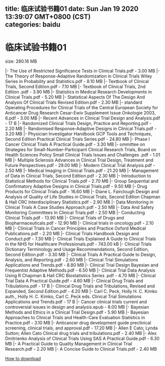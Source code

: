 
title: 临床试验书籍01
date: Sun Jan 19 2020 13:39:07 GMT+0800 (CST)    
categories: baidu
---

# 临床试验书籍01
size: 280.16 MB
 
 
|- The Use of Restricted Significance Tests in Clinical Trials.pdf - 3.00 MB
|- The Theory of Response-Adaptive Randomization in Clinical Trials Wiley Series in Probability and Statistics.pdf - 8.10 MB
|- Textbook of Clinical Trials, Second Edition.pdf - 7.10 MB
|- Textbook of Clinical Trials, 2nd Edition  .pdf - 3.90 MB
|- Statistics in Medical Research Developments in Clinical Trials.pdf - 5.20 MB
|- Statistical Aspects Of The Design And Analysis Of Clinical Trials Revised Edition.pdf - 2.30 MB
|- standard Operating Procedures for Clinical Trials of the Central European Society for Anticancer Drug Research Cesar-Ewiv Supplement Issue Onkologie 2003, 6.pdf - 3.00 MB
|- Recent Advances in Clinical Trial Design and Analysis.pdf - 17 B
|- Randomized Clinical Trials Design, Practice and Reporting.pdf - 2.20 MB
|- Randomised Response-Adaptive Designs in Clinical Trials.pdf - 3.20 MB
|- Physician Investigator Handbook GCP Tools and Techniques,  Second Edition Practical Clinical Trials Series.pdf - 24.80 MB
|- Phase I Cancer Clinical Trials A Practical Guide.pdf - 3.30 MB
|- ommittee on Strategies for Small-Number-Participant Clinical Research Trials, Board on Health Sciences Policy Small Clinical Trials Issues and Challenges .pdf - 1.01 MB
|- Multiple Sclerosis Advances in Clinical Trial Design, Treatment and Future Perspectives.pdf - 29.00 MB
|- Modern Clinical Trial Analysis.pdf - 2.50 MB
|- Medical Imaging in Clinical Trials.pdf - 21.20 MB
|- Management of Data in Clinical Trials, Second Edition.pdf - 2.30 MB
|- Introduction to Statistical Methods for Clinical Trials.pdf - 2.70 MB
|- Group Sequential and Confirmatory Adaptive Designs in Clinical Trials.pdf - 9.50 MB
|- Drug Products for Clinical Trials.pdf - 16.60 MB
|- Diane L. Fairclough Design and Analysis of Quality of Life Studies in Clinical Trials, Second Edition Chapman & Hall CRC Interdisciplinary Statistics.pdf - 2.90 MB
|- Data Monitoring in Clinical Trials A Case Studies Approach.pdf - 2.50 MB
|- Data And Safety Monitoring Committees In Clinical Trials.pdf - 2.50 MB
|- Conducting Clinical Trials.pdf - 13.90 MB
|- Clinical Trials of Drugs and Biopharmaceuticals.pdf - 12.90 MB
|- Clinical trials in oncology.pdf - 2.10 MB
|- Clinical Trials in Cancer Principles and Practice Oxford Medical Publications.pdf - 2.20 MB
|- Clinical Trials Handbook Design and Conduct.pdf - 7.30 MB
|- Clinical Trials Explained A Guide to Clinical Trials in the NHS for Healthcare Professionals.pdf - 743.00 kB
|- Clinical Trials Dictionary Terminology and Usage Recommendations, Second Edition, Second Edition.pdf - 3.30 MB
|- Clinical Trials A Practical Guide to Design, Analysis, and Reporting.pdf - 2.60 MB
|- Clinical Trial Simulations Applications and Trends.pdf - 8.80 MB
|- Clinical Trial Design Bayesian and Frequentist Adaptive Methods.pdf - 6.50 MB
|- Clinical Trial Data Analysis Using R Chapman & Hall CRC Biostatistics Series  .pdf - 4.70 MB
|- Clinical Trial Data A Practical Guide.pdf - 4.60 MB
|- Clinical Drug Trials and Tribulations.pdf - 17 B
|- Clinical Drug Trials and Tribulations, Revised and Expanded, Second Edition.pdf - 4.20 MB
|- Carl C. Peck, Holly H. C. Kimko auth., Holly H. C. Kimko, Carl C. Peck eds. Clinical Trial Simulations Applications and Trends.pdf - 17 B
|- Cancer clinical trials current and controversial issues in design and analysis.epub - 8.00 MB
|- Bayesian Methods and Ethics in a Clinical Trial Design.pdf - 5.90 MB
|- Bayesian Approaches to Clinical Trials and Health-Care Evaluation Statistics in Practice.pdf - 3.10 MB
|- Anticancer drug development guide  preclinical screening, clinical trials, and approval.pdf - 17.20 MB
|- Allen E Cato; Lynda Sutton; Allen Cato Clinical drug trials and tribulations.pdf - 2.40 MB
|- Alex Dmitrienko Analysis of Clinical Trials Using SAS A Practical Guide.pdf - 6.30 MB
|- A Practical Guide to Quality Management in Clinical Trial Research.pdf - 2.20 MB
|- A Concise Guide to Clinical Trials.pdf - 2.40 MB

[How to download](https://bpcam.bemobtrk.com/go/2ceec3aa-1ca2-46d6-b9ff-aaa5c184517c?jno=3596)